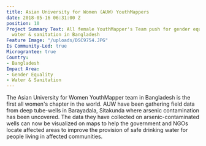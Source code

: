 ```yaml
---
title: Asian University for Women (AUW) YouthMappers
date: 2018-05-16 06:31:00 Z
position: 10
Project Summary Text: All female YouthMapper's Team push for gender equality and improved
  water & sanitation in Bangladesh
Feature Image: "/uploads/DSC9754.JPG"
Is Community-Led: true
Micrograntee: true
Country:
- Bangladesh
Impact Area:
- Gender Equality
- Water & Sanitation
---
```


The Asian University for Women YouthMapper team in Bangladesh is the first all women's chapter in the world. AUW have been gathering field data from deep tube-wells in Barayadala, Sitakunda where arsenic contamination has been uncovered. The data they have collected on arsenic-contaminated wells can now be visualized on maps to help the government and NGOs locate affected areas to improve the provision of safe drinking water for people living in affected communities.